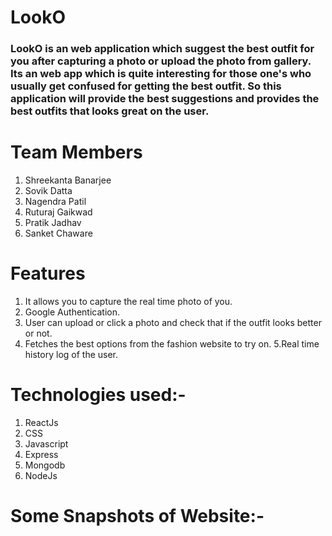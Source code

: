 # LookO
### LookO is an web application which suggest the best outfit for you after capturing a photo or upload the photo from gallery. Its an web app which is quite interesting for those one's who usually get confused for getting the best outfit. So this application will provide the best suggestions and provides the best outfits that looks great on the user. 


# Team Members
1. Shreekanta Banarjee
2. Sovik Datta
3. Nagendra Patil
4. Ruturaj Gaikwad
5. Pratik Jadhav
6. Sanket Chaware

# Features
1. It allows you to capture the real time photo of you.
2. Google Authentication.
3. User can upload or click a photo and check that if the outfit looks better or not.
4. Fetches the best options from the fashion website to try on.
5.Real time history log of the user.

# Technologies used:-
1. ReactJs
2. CSS
3. Javascript
4. Express
5. Mongodb
6. NodeJs


# Some Snapshots of Website:-



